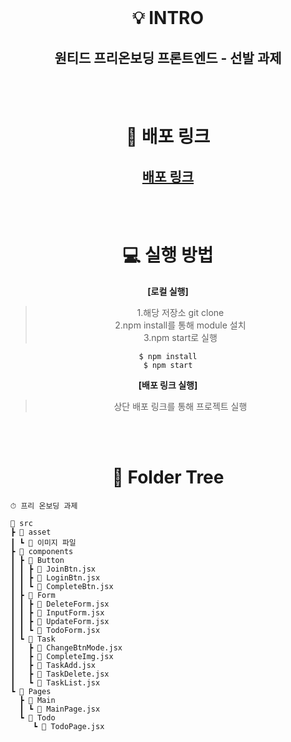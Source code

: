<br>
<div align='center'>

# 💡 INTRO

## 원티드 프리온보딩 프론트엔드 - 선발 과제

</div>
<br>
<br>
<div align='center'>

# 🔗 배포 링크

## [배포 링크](https://glittering-starlight-05ff41.netlify.app)

</div>
<br>
<br>
<div align='center'>

# 💻 실행 방법

**[로컬 실행]**

> 1.해당 저장소 git clone  
> 2.npm install를 통해 module 설치  
> 3.npm start로 실행

```
$ npm install
$ npm start
```

**[배포 링크 실행]**

> 상단 배포 링크를 통해 프로젝트 실행

</div>
<br>
<br>
<div align='center'>

# 🌱 Folder Tree

</div>

```
⏱ 프리 온보딩 과제

📂 src
┣ 📂 asset
┃ ┗ 🧾 이미지 파일
┣ 📂 components
┃ ┣ 📂 Button
┃ ┃ ┣ 📝 JoinBtn.jsx
┃ ┃ ┣ 📝 LoginBtn.jsx
┃ ┃ ┗ 📝 CompleteBtn.jsx
┃ ┣ 📂 Form
┃ ┃ ┣ 📝 DeleteForm.jsx
┃ ┃ ┣ 📝 InputForm.jsx
┃ ┃ ┣ 📝 UpdateForm.jsx
┃ ┃ ┗ 📝 TodoForm.jsx
┃ ┗ 📂 Task
┃   ┣ 📝 ChangeBtnMode.jsx
┃   ┣ 📝 CompleteImg.jsx
┃   ┣ 📝 TaskAdd.jsx
┃   ┣ 📝 TaskDelete.jsx
┃   ┗ 📝 TaskList.jsx
┗ 📂 Pages
  ┣ 📂 Main
  ┃ ┗ 📝 MainPage.jsx
  ┗ 📂 Todo
     ┗ 📝 TodoPage.jsx
```
